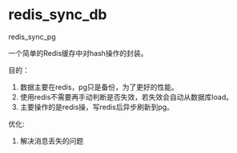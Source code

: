 # redis_sync_db
redis_sync_pg

一个简单的Redis缓存中对hash操作的封装。

目的：
  1. 数据主要在redis，pg只是备份，为了更好的性能。
  2. 使用redis不需要再手动判断是否失效，若失效会自动从数据库load。
  3. 主要操作的是redis操，写redis后异步刷新到pg。
 

优化:
  1. 解决消息丢失的问题
